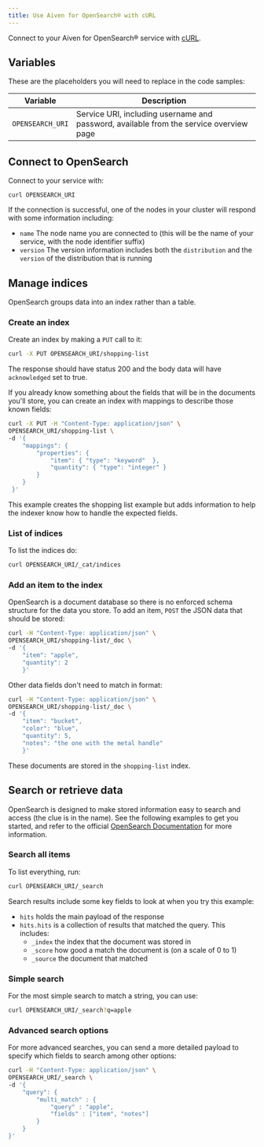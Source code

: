 ```yaml
---
title: Use Aiven for OpenSearch® with cURL
---
```


Connect to your Aiven for OpenSearch® service with [cURL](https://curl.se/).

## Variables

These are the placeholders you will need to replace in the code samples:

| Variable         | Description                                                                            |
| ---------------- | -------------------------------------------------------------------------------------- |
| `OPENSEARCH_URI` | Service URI, including username and password, available from the service overview page |

## Connect to OpenSearch

Connect to your service with:

```
curl OPENSEARCH_URI
```

If the connection is successful, one of the nodes in your cluster will
respond with some information including:

-   `name` The node name you are connected to (this will be the name of
    your service, with the node identifier suffix)
-   `version` The version information includes both the `distribution`
    and the `version` of the distribution that is running

## Manage indices

OpenSearch groups data into an index rather than a table.

### Create an index

Create an index by making a `PUT` call to it:

```bash
curl -X PUT OPENSEARCH_URI/shopping-list
```

The response should have status 200 and the body data will have
`acknowledged` set to true.

If you already know something about the fields that will be in the
documents you'll store, you can create an index with mappings to
describe those known fields:

```bash
curl -X PUT -H "Content-Type: application/json" \
OPENSEARCH_URI/shopping-list \
-d '{
    "mappings": {
        "properties": {
            "item": { "type": "keyword"  },
            "quantity": { "type": "integer" }
        }
    }
 }'
```

This example creates the shopping list example but adds information to
help the indexer know how to handle the expected fields.

### List of indices

To list the indices do:

```bash
curl OPENSEARCH_URI/_cat/indices
```

### Add an item to the index

OpenSearch is a document database so there is no enforced schema
structure for the data you store. To add an item, `POST` the JSON data
that should be stored:

```bash
curl -H "Content-Type: application/json" \
OPENSEARCH_URI/shopping-list/_doc \
-d '{
    "item": "apple",
    "quantity": 2
    }'
```

Other data fields don't need to match in format:

```bash
curl -H "Content-Type: application/json" \
OPENSEARCH_URI/shopping-list/_doc \
-d '{
    "item": "bucket",
    "color": "blue",
    "quantity": 5,
    "notes": "the one with the metal handle"
    }'
```

These documents are stored in the `shopping-list` index.

## Search or retrieve data

OpenSearch is designed to make stored information easy to search and
access (the clue is in the name). See the following examples to get you
started, and refer to the official [OpenSearch
Documentation](https://opensearch.org/docs/opensearch/index/) for more
information.

### Search all items

To list everything, run:

```bash
curl OPENSEARCH_URI/_search
```

Search results include some key fields to look at when you try this
example:

-   `hits` holds the main payload of the response
-   `hits.hits` is a collection of results that matched the query. This
    includes:
    -   `_index` the index that the document was stored in
    -   `_score` how good a match the document is (on a scale of 0 to 1)
    -   `_source` the document that matched

### Simple search

For the most simple search to match a string, you can use:

```bash
curl OPENSEARCH_URI/_search?q=apple
```

### Advanced search options

For more advanced searches, you can send a more detailed payload to
specify which fields to search among other options:

```bash
curl -H "Content-Type: application/json" \
OPENSEARCH_URI/_search \
-d '{
    "query": {
        "multi_match" : {
            "query" : "apple",
            "fields" : ["item", "notes"]
        }
    }
}'
```
